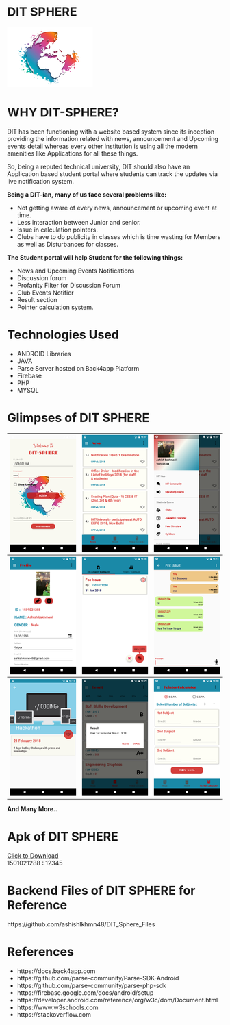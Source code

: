 # DIT SPHERE 
<img src = "app/src/main/res/drawable/sphere.png"  width = "200">

<h1>WHY DIT-SPHERE?</h1>
<p>DIT has been functioning with a website based system since its inception
providing the information related with news, announcement and Upcoming
events detail whereas every other institution is using all the modern amenities like
Applications for all these things.</p>
<p>So, being a reputed technical university, DIT should also have an Application
based student portal where students can track the updates via live notification
system.</p>

<p>
<b>Being a DIT-ian, many of us face several problems like:</b>
  <ul>
  <li>Not getting aware of every news, announcement or upcoming event at time.</li>
  <li>Less interaction between Junior and senior.</li>
  <li>Issue in calculation pointers.</li>
  <li>Clubs have to do publicity in classes which is time wasting for Members as well as Disturbances for classes.</li>
</ul>
</p>

<p>
<b>The Student portal will help Student for the following things:</b>
<ul>
  <li>News and Upcoming Events Notifications</li>
  <li>Discussion forum</li>
  <li>Profanity Filter for Discussion Forum</li>
  <li>Club Events Notifier</li>
  <li>Result section</li>
  <li>Pointer calculation system.</li>
</ul>
</p>

<h1>Technologies Used</h1>
<ul>
<li>ANDROID Libraries</li>
<li>JAVA</li>
<li>Parse Server hosted on Back4app Platform</li>
<li>Firebase</li>
<li>PHP</li>
<li>MYSQL</li>
</ul>

<h1>Glimpses of DIT SPHERE</h1>
<table>
  <tr>
    <th> <img src = "images/1.png" width = "200"> </th>
    <th> <img src = "images/2.png" width = "200"> </th>
    <th> <img src = "images/3.png" width = "200"> </th>
  </tr>
  <tr>
    <th> <img src = "images/4.png" width = "200"> </th>
    <th> <img src = "images/5.png" width = "200"> </th>
    <th> <img src = "images/6.png" width = "200"> </th>
  </tr>
    <tr>
    <th> <img src = "images/7.png" width = "200"> </th>
    <th> <img src = "images/8.png" width = "200"> </th>
    <th> <img src = "images/9.png" width = "200"> </th>
  </tr>
  </table>
  <b>And Many More..</b>

<h1>Apk of DIT SPHERE</h1>
<a href = "https://raw.githubusercontent.com/ashishlkhmn48/DIT_SPHERE/master/images/sphere.apk">Click to Download</a>
<br>
1501021288 : 12345

<h1>Backend Files of DIT SPHERE for Reference</h1>
https://github.com/ashishlkhmn48/DIT_Sphere_Files

<h1>References</h1>
  <ul>
  <li>https://docs.back4app.com</li>
  <li>https://github.com/parse-community/Parse-SDK-Android</li>
  <li>https://github.com/parse-community/parse-php-sdk</li>
  <li>https://firebase.google.com/docs/android/setup</li>
  <li>https://developer.android.com/reference/org/w3c/dom/Document.html</li>
  <li>https://www.w3schools.com</li>
  <li>https://stackoverflow.com</li>
</ul>
